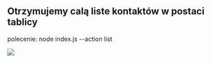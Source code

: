 <h2>Otrzymujemy calą liste kontaktów w postaci tablicy</h2>
<p>polecenie: node index.js --action list</p>
<img src="https://monosnap.com/image/hbMTlSZCEthhj2Q5iSR3tlHFt6uH6r"/>
